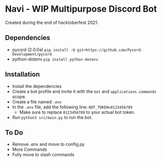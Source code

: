 # Navi - WIP Multipurpose Discord Bot
Created during the end of hacktoberfest 2021.

## Dependencies
- pycord (2.0.0a) ``pip install -U git+https://github.com/Pycord-Development/pycord``
- python-dotenv ``pip install python-dotenv``

## Installation
- Install the dependencies
- Create a bot profile and invite it with the ``bot`` and ``applications.commands`` scope.
- Create a file named ``.env``
- In the ``.env`` file, add the following line: ``BOT_TOKEN=0123456789``
  - Make sure to replace ``0123456789`` to your actual bot token.
- Run ``python3 src/main.py`` to run the bot.

## To Do
- Remove .env and move to config.py
- More Commands
- Fully move to slash commands
